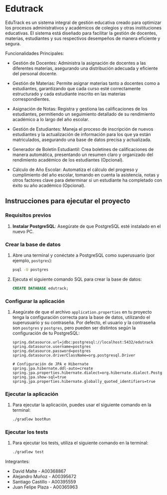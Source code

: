 # Edutrack
EduTrack es un sistema integral de gestión educativa creado para optimizar los procesos administrativos y académicos de colegios y otras instituciones educativas. El sistema está diseñado para facilitar la gestión de docentes, materias, estudiantes y sus respectivos desempeños de manera eficiente y segura.

Funcionalidades Principales:
* Gestión de Docentes: Administra la asignación de docentes a las diferentes materias, asegurando una distribución adecuada y eficiente del personal docente.

* Gestión de Materias: Permite asignar materias tanto a docentes como a estudiantes, garantizando que cada curso esté correctamente estructurado y cada estudiante inscrito en las materias correspondientes.

* Asignación de Notas: Registra y gestiona las calificaciones de los estudiantes, permitiendo un seguimiento detallado de su rendimiento académico a lo largo del año escolar.

* Gestión de Estudiantes: Maneja el proceso de inscripción de nuevos estudiantes y la actualización de información para los que ya están matriculados, asegurando una base de datos precisa y actualizada.

* Generador de Boletín Estudiantil: Crea boletines de calificaciones de manera automática, presentando un resumen claro y organizado del rendimiento académico de los estudiantes (Opcional).
  
* Cálculo de Año Escolar: Automatiza el cálculo del progreso y cumplimiento del año escolar, tomando en cuenta la asistencia, notas y otros factores clave para determinar si un estudiante ha completado con éxito su año académico (Opcional).

## Instrucciones para ejecutar el proyecto

### Requisitos previos
1. **Instalar PostgreSQL**: Asegúrate de que PostgreSQL esté instalado en el nuevo PC.

### Crear la base de datos
1. Abre una terminal y conéctate a PostgreSQL como superusuario (por ejemplo, `postgres`):

    ```sh
    psql -U postgres
    ```

2. Ejecuta el siguiente comando SQL para crear la base de datos:

    ```sql
    CREATE DATABASE edutrack;
    ```

### Configurar la aplicación
1. Asegúrate de que el archivo `application.properties` en tu proyecto tenga la configuración correcta para la base de datos, utilizando el superusuario y su contraseña. Por defecto, el usuario y la contraseña son `postgres` y `postgres`, pero pueden ser distintos según la configuración de tu PostgreSQL:

    ```java-properties
    spring.datasource.url=jdbc:postgresql://localhost:5432/edutrack
    spring.datasource.username=postgres
    spring.datasource.password=postgres
    spring.datasource.driverClassName=org.postgresql.Driver

    # Configuración de JPA e Hibernate
    spring.jpa.hibernate.ddl-auto=create
    spring.jpa.properties.hibernate.dialect=org.hibernate.dialect.PostgreSQLDialect
    spring.jpa.show-sql=true
    spring.jpa.properties.hibernate.globally_quoted_identifiers=true
    ```

### Ejecutar la aplicación
1. Para ejecutar la aplicación, puedes usar el siguiente comando en la terminal:

    ```sh
    ./gradlew bootRun
    ```

### Ejecutar los tests
1. Para ejecutar los tests, utiliza el siguiente comando en la terminal:

    ```sh
    ./gradlew test
    ```


Integrantes:
* David Malte - A00368867
* Alejandro Muñoz - A00395672
* Santiago Castillo - A00395559
* Juan Felipe Plaza - A00365963
